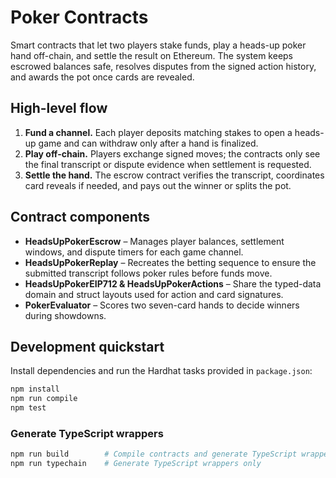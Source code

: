 # Poker Contracts

Smart contracts that let two players stake funds, play a heads-up poker hand off-chain, and settle the result on Ethereum. The system keeps escrowed balances safe, resolves disputes from the signed action history, and awards the pot once cards are revealed.

## High-level flow

1. **Fund a channel.** Each player deposits matching stakes to open a heads-up game and can withdraw only after a hand is finalized.
2. **Play off-chain.** Players exchange signed moves; the contracts only see the final transcript or dispute evidence when settlement is requested.
3. **Settle the hand.** The escrow contract verifies the transcript, coordinates card reveals if needed, and pays out the winner or splits the pot.

## Contract components

- **HeadsUpPokerEscrow** – Manages player balances, settlement windows, and dispute timers for each game channel.
- **HeadsUpPokerReplay** – Recreates the betting sequence to ensure the submitted transcript follows poker rules before funds move.
- **HeadsUpPokerEIP712 & HeadsUpPokerActions** – Share the typed-data domain and struct layouts used for action and card signatures.
- **PokerEvaluator** – Scores two seven-card hands to decide winners during showdowns.

## Development quickstart

Install dependencies and run the Hardhat tasks provided in `package.json`:

```bash
npm install
npm run compile
npm test
```

### Generate TypeScript wrappers

```bash
npm run build        # Compile contracts and generate TypeScript wrappers
npm run typechain    # Generate TypeScript wrappers only
```
